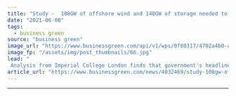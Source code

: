 ```yaml
---
title: "Study -  108GW of offshore wind and 140GW of storage needed to deliver net zero electricity grid by 2035"
date: "2021-06-08"
tags: 
  - business green
source: "business green"
image_url: "https://www.businessgreen.com/api/v1/wps/0f80317/4702a4b0-ac6a-4b80-a31a-e6a119d4cdfa/4/race-bankR-185x114.jpg"
image_fp: "/assets/img/post_thumbnails/66.jpg"
lead: "
 Analysis from Imperial College London finds that government's headline figure to deliver 40GW of offshore wind by 2030 falls far short of levels required to decarbonise grid in line with UK's net zero ambition ..."
article_url: "https://www.businessgreen.com/news/4032469/study-108gw-offshore-wind-140gw-storage-deliver-net-zero-electricity-grid-2035"
---
```


---
